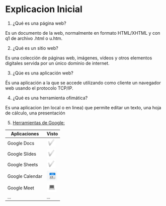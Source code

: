 # Explicacion Inicial
1. ¿Qué es una página web?

Es un documento de la web, normalmente en formato HTML/XHTML y con q1 de archivo .html o u.htm.

2. ¿Qué es un sitio web?

Es una colección de páginas web, imágenes, vídeos y otros elementos digitales servida por un único dominio de internet.

3. ¿Qúe es una aplicación web?

És una aplicación a la que se accede utilizando como cliente un navegador web usando el protocolo TCP/IP.

4. ¿Qué es una herramienta ofimática?

Es una aplicacion (en local o en linea) que permite editar un texto, una hoja de cálculo, una presentación

5. [Herramientas de Google:](https://www.google.com/intl/es-419/chrome/browser-tools/ "Herrmientas de Google")

| Aplicaciones | Visto |
|--------|:-----------|
| Google Docs | ![Tick](https://github.com/XaviiConde/SMX2-M8UF1A2/blob/main/correcto.png "Tick") |
| Google Slides | ![Tick](https://github.com/XaviiConde/SMX2-M8UF1A2/blob/main/correcto.png "Tick") |
| Google Sheets | ![Tick](https://github.com/XaviiConde/SMX2-M8UF1A2/blob/main/correcto.png "Tick") |
| Google Calendar | ![Calendar](https://github.com/XaviiConde/SMX2-M8UF1A2/blob/main/imagen_2022-09-16_173935653.png "Calendar") |
| Google Meet | ![Meet](https://github.com/XaviiConde/SMX2-M8UF1A2/blob/main/imagen_2022-09-16_174118607.png "Meet") |
| ... | ... |
